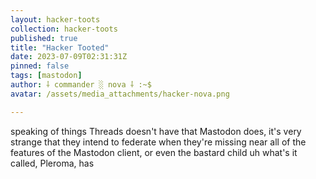 ```yaml
---
layout: hacker-toots
collection: hacker-toots
published: true
title: "Hacker Tooted"
date: 2023-07-09T02:31:31Z
pinned: false
tags: [mastodon]
author: ⸸ commander ░ nova ⸸ :~$
avatar: /assets/media_attachments/hacker-nova.png

---
```


<p>speaking of things Threads doesn&#39;t have that Mastodon does, it&#39;s very strange that they intend to federate when they&#39;re missing near all of the features of the Mastodon client, or even the bastard child uh what&#39;s it called, Pleroma, has</p>


